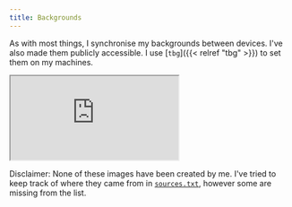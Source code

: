 ```yaml
---
title: Backgrounds
---
```


As with most things, I synchronise my backgrounds between devices. I've also made them publicly accessible. I use [`tbg`]({{< relref "tbg" >}}) to set them on my machines.

<iframe src="https://bg.theorangeone.net/"></iframe>

Disclaimer: None of these images have been created by me. I've tried to keep track of where they came from in [`sources.txt`](https://bg.theorangeone.net/), however some are missing from the list.
